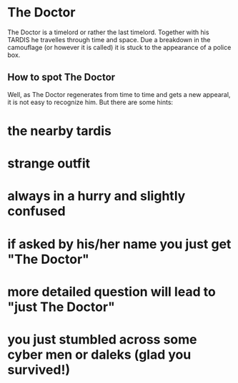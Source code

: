 # The Doctor
The Doctor is a timelord or rather the last timelord. Together with his TARDIS he travelles through time and space. Due a breakdown in the camouflage (or however it is called) it is stuck to the appearance of a police box. 

## How to spot The Doctor
Well, as The Doctor regenerates from time to time and gets a new appearal, it is not easy to recognize him. But there are some hints:
# the nearby tardis
# strange outfit
# always in a hurry and slightly confused
# if asked by his/her name you just get "The Doctor"
# more detailed question will lead to "just The Doctor"
# you just stumbled across some cyber men or daleks (glad you survived!)

